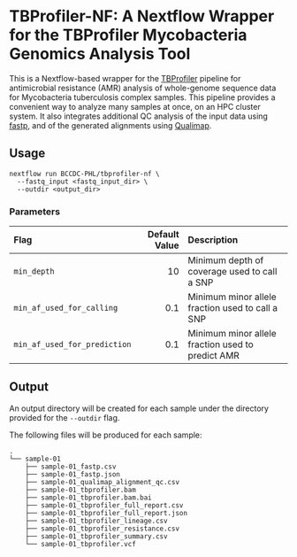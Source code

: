 # TBProfiler-NF: A Nextflow Wrapper for the TBProfiler Mycobacteria Genomics Analysis Tool

This is a Nextflow-based wrapper for the [TBProfiler](https://github.com/jodyphelan/TBProfiler) pipeline for antimicrobial resistance (AMR)
analysis of whole-genome sequence data for Mycobacteria tuberculosis complex samples. This pipeline provides a convenient way to analyze
many samples at once, on an HPC cluster system. It also integrates additional QC analysis of the input data using [fastp](https://github.com/OpenGene/fastp),
and of the generated alignments using [Qualimap](https://github.com/scchess/Qualimap).

## Usage

```
nextflow run BCCDC-PHL/tbprofiler-nf \
  --fastq_input <fastq_input_dir> \
  --outdir <output_dir>
```

### Parameters

| Flag                         | Default Value | Description                                       |
|:-----------------------------|--------------:|:--------------------------------------------------|
| `min_depth`                  |            10 | Minimum depth of coverage used to call a SNP      |
| `min_af_used_for_calling`    |           0.1 | Minimum minor allele fraction used to call a SNP  |
| `min_af_used_for_prediction` |           0.1 | Minimum minor allele fraction used to predict AMR |


## Output

An output directory will be created for each sample under the directory provided for the `--outdir` flag.

The following files will be produced for each sample:

```
.
└── sample-01
    ├── sample-01_fastp.csv
    ├── sample-01_fastp.json
    ├── sample-01_qualimap_alignment_qc.csv
    ├── sample-01_tbprofiler.bam
    ├── sample-01_tbprofiler.bam.bai
    ├── sample-01_tbprofiler_full_report.csv
    ├── sample-01_tbprofiler_full_report.json
    ├── sample-01_tbprofiler_lineage.csv
    ├── sample-01_tbprofiler_resistance.csv
    ├── sample-01_tbprofiler_summary.csv
    └── sample-01_tbprofiler.vcf
```